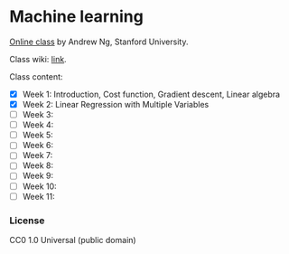 # Machine learning

[Online class](https://www.coursera.org/learn/machine-learning/) by Andrew Ng, Stanford University.

Class wiki: [link](https://share.coursera.org/wiki/index.php/ML:Main).

Class content:

- [x] Week 1: Introduction, Cost function, Gradient descent, Linear algebra
- [x] Week 2: Linear Regression with Multiple Variables
- [ ] Week 3:
- [ ] Week 4:
- [ ] Week 5:
- [ ] Week 6:
- [ ] Week 7:
- [ ] Week 8:
- [ ] Week 9:
- [ ] Week 10:
- [ ] Week 11:

### License

CC0 1.0 Universal (public domain)